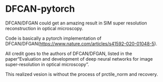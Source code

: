 # DFCAN-pytorch

DFCAN/DFGAN could get an amazing result in SIM  super resolution reconstruction  in optical microscopy. 

Code is basically a pytorch implementation of DFCAN/DFGAN(https://www.nature.com/articles/s41592-020-01048-5).  

All credit goes to the authors of DFCAN/DFGAN, listed in the paper“Evaluation and development of deep neural networks for image super-resolution in optical microscopy”.

This realized vesion is without the process of prctile_norm and recovery.


